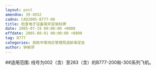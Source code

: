 ```yaml
---
layout: post
amendno: 39-4932
cadno: CAD2005-B777-08
title: 检查电子设备架并安装标牌
date: 2005-07-19 00:00:00 +0800
effdate: 2005-08-01 00:00:00 +0800
tag: B777
categories: 民航中南地区管理局适航审定处
author: 钟颖芬
---
```


##适用范围:
线号为002（含）至283（含）的B777-200和-300系列飞机。

